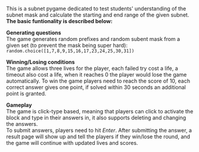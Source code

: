 This is a subnet pygame dedicated to test students' understanding of the subnet mask and calculate the starting and end range of the given subnet.
  **The basic funtionality is described below:**

**Generating questions**   
 The game generates random prefixes and random subent mask from a given set (to prevent the mask being super hard):
` random.choice([1,7,8,9,15,16,17,23,24,25,30,31])`  
 
 **Winning/Losing conditions**   
 The game allows three lives for the player, each failed try cost a life, a timeout also cost a life, when it reaches 0 the player would lose the game automatically. 
 To win the game players need to reach the score of 10, each correct answer gives one point, if solved within 30 seconds an additional point is granted.
 
 **Gameplay**   
 The game is click-type based, meaning that players can click to activate the block and type in their answers in, it also supports deleting and changing the answers.  
 To submit answers, players need to hit _Enter_. After submitting the answer, a result page will show up and tell the players if they win/lose the round, and the game    will continue with updated lives and scores.
 

